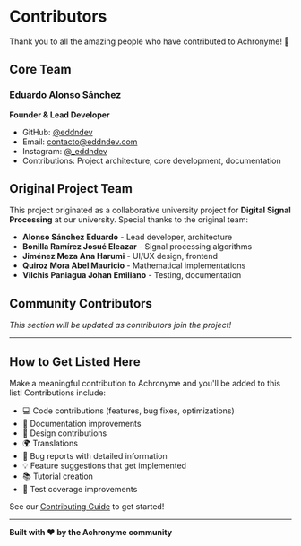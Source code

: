 # Contributors

Thank you to all the amazing people who have contributed to Achronyme! 🎉

## Core Team

### Eduardo Alonso Sánchez
**Founder & Lead Developer**
- GitHub: [@eddndev](https://github.com/eddndev)
- Email: contacto@eddndev.com
- Instagram: [@_eddndev](https://instagram.com/_eddndev)
- Contributions: Project architecture, core development, documentation

## Original Project Team

This project originated as a collaborative university project for **Digital Signal Processing** at our university. Special thanks to the original team:

- **Alonso Sánchez Eduardo** - Lead developer, architecture
- **Bonilla Ramírez Josué Eleazar** - Signal processing algorithms
- **Jiménez Meza Ana Harumi** - UI/UX design, frontend
- **Quiroz Mora Abel Mauricio** - Mathematical implementations
- **Vilchis Paniagua Johan Emiliano** - Testing, documentation

## Community Contributors

_This section will be updated as contributors join the project!_

<!--
Template for new contributors:

### [Your Name](https://github.com/your-username)
- **Contributions**: Brief description of what you worked on
- **Year**: 2025

-->

---

## How to Get Listed Here

Make a meaningful contribution to Achronyme and you'll be added to this list! Contributions include:

- 💻 Code contributions (features, bug fixes, optimizations)
- 📝 Documentation improvements
- 🎨 Design contributions
- 🌍 Translations
- 🐛 Bug reports with detailed information
- 💡 Feature suggestions that get implemented
- 📚 Tutorial creation
- 🧪 Test coverage improvements

See our [Contributing Guide](CONTRIBUTING.md) to get started!

---

**Built with ❤️ by the Achronyme community**